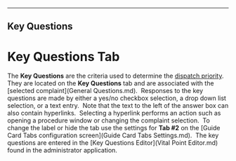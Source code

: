   -------------------
  **Key Questions**
  -------------------

# Key Questions Tab

The **Key Questions** are the criteria used to determine the [dispatchpriority](Priorities.md).  They are located on the **Key Questions**
tab and are associated with the [selectedcomplaint](General Questions.md).  Responses to the key questions are
made by either a yes/no checkbox selection, a drop down list selection,
or a text entry.  Note that the text to the left of the answer box can
also contain hyperlinks.  Selecting a hyperlink performs an action such
as opening a procedure window or changing the complaint selection.  To
change the label or hide the tab use the settings for **Tab #2** on the
[Guide Card Tabs configurationscreen](Guide Card Tabs Settings.md).  The key questions are
entered in the [Key Questions Editor](Vital Point Editor.md) found
in the administrator application.

<figure><img src=".gitbook/assets/Vital Points_files/image001.png" alt=""><figcaption></figcaption></figure> 
